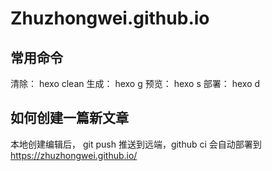 # Zhuzhongwei.github.io

## 常用命令

清除： hexo clean
生成： hexo g
预览： hexo s
部署： hexo d

## 如何创建一篇新文章

本地创建编辑后， git push 推送到远端，github ci 会自动部署到 <https://zhuzhongwei.github.io/>
